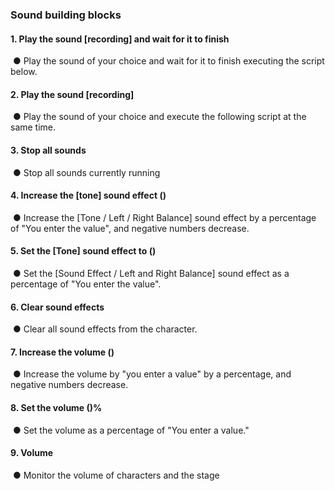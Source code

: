 ### Sound building blocks	
#### 1.	Play the sound [recording] and wait for it to finish
![]()
●	Play the sound of your choice and wait for it to finish executing the script below.

#### 2.	Play the sound [recording]
![]()
●   Play the sound of your choice and execute the following script at the same time.

#### 3.	Stop all sounds
![]()
●  	Stop all sounds currently running
![]()

#### 4.	Increase the [tone] sound effect ()
![]()
●   Increase the [Tone / Left / Right Balance] sound effect by a percentage of "You enter the value", and negative numbers decrease.

#### 5.	Set the [Tone] sound effect to ()
![]()
●  Set the [Sound Effect / Left and Right Balance] sound effect as a percentage of "You enter the value".

#### 6.	Clear sound effects
![]()
● 	Clear all sound effects from the character.

#### 7.	Increase the volume ()
![]()
●  Increase the volume by "you enter a value" by a percentage, and negative numbers decrease.

#### 8.	Set the volume ()% 	
![]()
●  Set the volume as a percentage of "You enter a value."

#### 9.	Volume
![]()
●  Monitor the volume of characters and the stage
 
